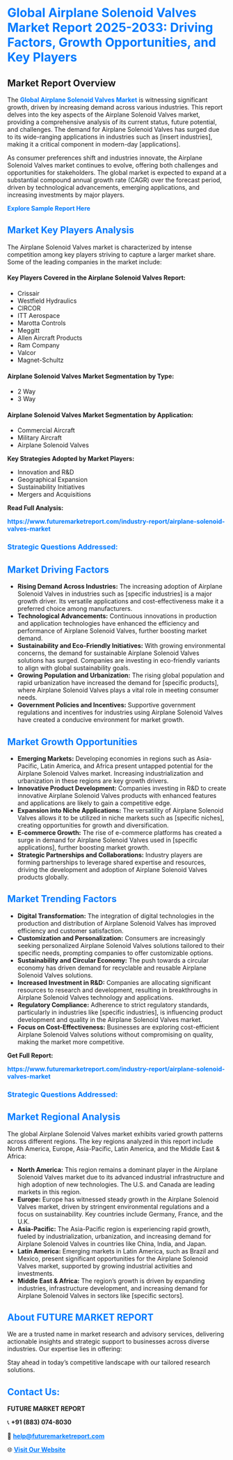 <h1 style="color: #007BFF;">Global Airplane Solenoid Valves Market Report 2025-2033: Driving Factors, Growth Opportunities, and Key Players</h1>

<section id="overview">
<h2>Market Report Overview</h2>
<p>The <a href="https://www.futuremarketreport.com/industry-report/airplane-solenoid-valves-market" style="color: #007BFF; text-decoration: none;"><strong>Global Airplane Solenoid Valves Market</strong></a> is witnessing significant growth, driven by increasing demand across various industries. This report delves into the key aspects of the Airplane Solenoid Valves market, providing a comprehensive analysis of its current status, future potential, and challenges. The demand for Airplane Solenoid Valves has surged due to its wide-ranging applications in industries such as [insert industries], making it a critical component in modern-day [applications].</p>
<p>As consumer preferences shift and industries innovate, the Airplane Solenoid Valves market continues to evolve, offering both challenges and opportunities for stakeholders. The global market is expected to expand at a substantial compound annual growth rate (CAGR) over the forecast period, driven by technological advancements, emerging applications, and increasing investments by major players.</p>
</section>

<section id="overview">
<p><a href="https://www.futuremarketreport.com/request-sample/reportId=127838" style="color: #007BFF; text-decoration: none;"><strong>Explore Sample Report Here</strong></a></p>
</section>

<section id="key-players">
<h2 style="color: #007BFF;">Market Key Players Analysis</h2>
<p>The Airplane Solenoid Valves market is characterized by intense competition among key players striving to capture a larger market share. Some of the leading companies in the market include:</p>
<h4>Key Players Covered in the Airplane Solenoid Valves Report:</h4>
<ul><li>Crissair</li><li>Westfield Hydraulics</li><li>CIRCOR</li><li>ITT Aerospace</li><li>Marotta Controls</li><li>Meggitt</li><li>Allen Aircraft Products</li><li>Ram Company</li><li>Valcor</li><li>Magnet-Schultz</li></ul>
<h4>Airplane Solenoid Valves Market Segmentation by Type:</h4>
<ul><li>2 Way</li><li>3 Way</li></ul>

<h4>Airplane Solenoid Valves Market Segmentation by Application:</h4>
<ul><li>Commercial Aircraft</li><li>Military Aircraft</li><li>Airplane Solenoid Valves</li></ul>
<p><strong>Key Strategies Adopted by Market Players:</strong></p>
<ul>
<li>Innovation and R&D</li>
<li>Geographical Expansion</li>
<li>Sustainability Initiatives</li>
<li>Mergers and Acquisitions</li>
</ul>
</section>

<section>
<p><strong>Read Full Analysis: </strong></p><a href="https://www.futuremarketreport.com/industry-report/airplane-solenoid-valves-market" style="color: #007BFF; text-decoration: none;"><strong>https://www.futuremarketreport.com/industry-report/airplane-solenoid-valves-market</strong></a>
<h3 style="color: #007BFF;">Strategic Questions Addressed:</h3>
</section>

<section id="driving-factors">
<h2 style="color: #007BFF;">Market Driving Factors</h2>
<ul>
<li><strong>Rising Demand Across Industries:</strong> The increasing adoption of Airplane Solenoid Valves in industries such as [specific industries] is a major growth driver. Its versatile applications and cost-effectiveness make it a preferred choice among manufacturers.</li>
<li><strong>Technological Advancements:</strong> Continuous innovations in production and application technologies have enhanced the efficiency and performance of Airplane Solenoid Valves, further boosting market demand.</li>
<li><strong>Sustainability and Eco-Friendly Initiatives:</strong> With growing environmental concerns, the demand for sustainable Airplane Solenoid Valves solutions has surged. Companies are investing in eco-friendly variants to align with global sustainability goals.</li>
<li><strong>Growing Population and Urbanization:</strong> The rising global population and rapid urbanization have increased the demand for [specific products], where Airplane Solenoid Valves plays a vital role in meeting consumer needs.</li>
<li><strong>Government Policies and Incentives:</strong> Supportive government regulations and incentives for industries using Airplane Solenoid Valves have created a conducive environment for market growth.</li>
</ul>
</section>

<section id="growth-opportunities">
<h2 style="color: #007BFF;">Market Growth Opportunities</h2>
<ul>
<li><strong>Emerging Markets:</strong> Developing economies in regions such as Asia-Pacific, Latin America, and Africa present untapped potential for the Airplane Solenoid Valves market. Increasing industrialization and urbanization in these regions are key growth drivers.</li>
<li><strong>Innovative Product Development:</strong> Companies investing in R&D to create innovative Airplane Solenoid Valves products with enhanced features and applications are likely to gain a competitive edge.</li>
<li><strong>Expansion into Niche Applications:</strong> The versatility of Airplane Solenoid Valves allows it to be utilized in niche markets such as [specific niches], creating opportunities for growth and diversification.</li>
<li><strong>E-commerce Growth:</strong> The rise of e-commerce platforms has created a surge in demand for Airplane Solenoid Valves used in [specific applications], further boosting market growth.</li>
<li><strong>Strategic Partnerships and Collaborations:</strong> Industry players are forming partnerships to leverage shared expertise and resources, driving the development and adoption of Airplane Solenoid Valves products globally.</li>
</ul>
</section>

<section id="trending-factors">
<h2 style="color: #007BFF;">Market Trending Factors</h2>
<ul>
<li><strong>Digital Transformation:</strong> The integration of digital technologies in the production and distribution of Airplane Solenoid Valves has improved efficiency and customer satisfaction.</li>
<li><strong>Customization and Personalization:</strong> Consumers are increasingly seeking personalized Airplane Solenoid Valves solutions tailored to their specific needs, prompting companies to offer customizable options.</li>
<li><strong>Sustainability and Circular Economy:</strong> The push towards a circular economy has driven demand for recyclable and reusable Airplane Solenoid Valves solutions.</li>
<li><strong>Increased Investment in R&D:</strong> Companies are allocating significant resources to research and development, resulting in breakthroughs in Airplane Solenoid Valves technology and applications.</li>
<li><strong>Regulatory Compliance:</strong> Adherence to strict regulatory standards, particularly in industries like [specific industries], is influencing product development and quality in the Airplane Solenoid Valves market.</li>
<li><strong>Focus on Cost-Effectiveness:</strong> Businesses are exploring cost-efficient Airplane Solenoid Valves solutions without compromising on quality, making the market more competitive.</li>
</ul>
</section>

<section>
<p><strong>Get Full Report: </strong></p><a href="https://www.futuremarketreport.com/industry-report/airplane-solenoid-valves-market" style="color: #007BFF; text-decoration: none;"><strong>https://www.futuremarketreport.com/industry-report/airplane-solenoid-valves-market</strong></a>
<h3 style="color: #007BFF;">Strategic Questions Addressed:</h3>
</section>


<section id="regional-analysis">
<h2 style="color: #007BFF;">Market Regional Analysis</h2>
<p>The global Airplane Solenoid Valves market exhibits varied growth patterns across different regions. The key regions analyzed in this report include North America, Europe, Asia-Pacific, Latin America, and the Middle East & Africa:</p>
<ul>
<li><strong>North America:</strong> This region remains a dominant player in the Airplane Solenoid Valves market due to its advanced industrial infrastructure and high adoption of new technologies. The U.S. and Canada are leading markets in this region.</li>
<li><strong>Europe:</strong> Europe has witnessed steady growth in the Airplane Solenoid Valves market, driven by stringent environmental regulations and a focus on sustainability. Key countries include Germany, France, and the U.K.</li>
<li><strong>Asia-Pacific:</strong> The Asia-Pacific region is experiencing rapid growth, fueled by industrialization, urbanization, and increasing demand for Airplane Solenoid Valves in countries like China, India, and Japan.</li>
<li><strong>Latin America:</strong> Emerging markets in Latin America, such as Brazil and Mexico, present significant opportunities for the Airplane Solenoid Valves market, supported by growing industrial activities and investments.</li>
<li><strong>Middle East & Africa:</strong> The region’s growth is driven by expanding industries, infrastructure development, and increasing demand for Airplane Solenoid Valves in sectors like [specific sectors].</li>
</ul>
</section>

<footer>
<h2 style="color: #007BFF;">About FUTURE MARKET REPORT</h2>
<p>We are a trusted name in market research and advisory services, delivering actionable insights and strategic support to businesses across diverse industries. Our expertise lies in offering:</p>

<p>Stay ahead in today’s competitive landscape with our tailored research solutions.</p>

<h2 style="color: #007BFF;">Contact Us:</h2>
<p><strong>FUTURE MARKET REPORT</strong></p>
<p>📞 <strong>+91 (883) 074-8030</strong></p>
<p>📧 <strong><a href="mailto:help@futuremarketreport.com" style="color: #007BFF;">help@futuremarketreport.com</a></strong></p>
<p>🌐 <strong><a href="https://www.futuremarketreport.com/" style="color: #007BFF;">Visit Our Website</a></strong></p>
</footer>